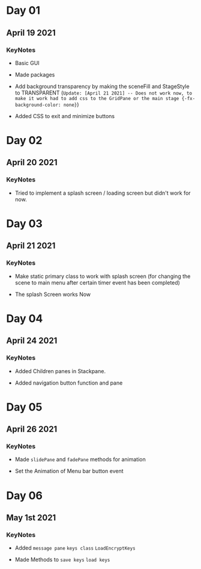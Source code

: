 # Day 01

## April 19 2021

### KeyNotes

- Basic GUI

- Made packages

- Add background transparency by making the sceneFill and StageStyle to TRANSPARENT (`Update: [April 21 2021] -- Does not work now, to make it work had to add css to the GridPane or the main stage {-fx-background-color: none}`)

- Added CSS to exit and minimize buttons

# Day 02

## April 20 2021

### KeyNotes

- Tried to implement a splash screen / loading screen but didn't work for now.

# Day 03

## April 21 2021

### KeyNotes

- Make static primary class to work with splash screen (for changing the scene to main menu after certain timer event has been completed)

- The splash Screen works Now 

# Day 04

## April 24 2021

### KeyNotes

- Added Children panes in Stackpane.
  
- Added navigation button function and pane 

# Day 05

## April 26 2021

### KeyNotes

- Made `slidePane` and `fadePane` methods for animation

- Set the Animation of Menu bar button event

# Day 06

## May 1st 2021

### KeyNotes

- Added `message pane` `keys class` `LoadEncryptKeys`

- Made Methods to `save keys` `load keys` 